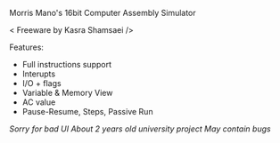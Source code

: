 Morris Mano's 16bit Computer Assembly Simulator

< Freeware by Kasra Shamsaei />

Features:
 - Full instructions support
 - Interupts
 - I/O + flags
 - Variable & Memory View
 - AC value
 - Pause-Resume, Steps, Passive Run


*Sorry for bad UI*
*About 2 years old university project*
*May contain bugs*


